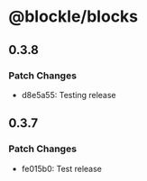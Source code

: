 # @blockle/blocks

## 0.3.8

### Patch Changes

- d8e5a55: Testing release

## 0.3.7

### Patch Changes

- fe015b0: Test release
